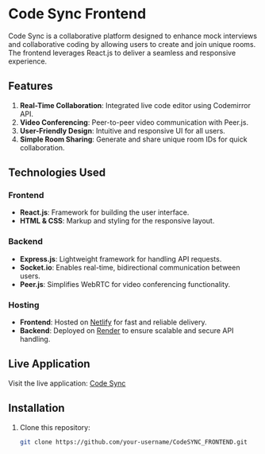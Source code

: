 # Code Sync Frontend

Code Sync is a collaborative platform designed to enhance mock interviews and collaborative coding by allowing users to create and join unique rooms. The frontend leverages React.js to deliver a seamless and responsive experience.

## Features

1. **Real-Time Collaboration**: Integrated live code editor using Codemirror API.  
2. **Video Conferencing**: Peer-to-peer video communication with Peer.js.  
3. **User-Friendly Design**: Intuitive and responsive UI for all users.  
4. **Simple Room Sharing**: Generate and share unique room IDs for quick collaboration.  

## Technologies Used

### Frontend
- **React.js**: Framework for building the user interface.  
- **HTML & CSS**: Markup and styling for the responsive layout.  

### Backend
- **Express.js**: Lightweight framework for handling API requests.  
- **Socket.io**: Enables real-time, bidirectional communication between users.  
- **Peer.js**: Simplifies WebRTC for video conferencing functionality.  

### Hosting
- **Frontend**: Hosted on [Netlify](https://www.netlify.com/) for fast and reliable delivery.  
- **Backend**: Deployed on [Render](https://render.com/) to ensure scalable and secure API handling.  

## Live Application

Visit the live application: [Code Sync](https://codeinit.netlify.app)

## Installation

1. Clone this repository:
   ```bash
   git clone https://github.com/your-username/CodeSYNC_FRONTEND.git

